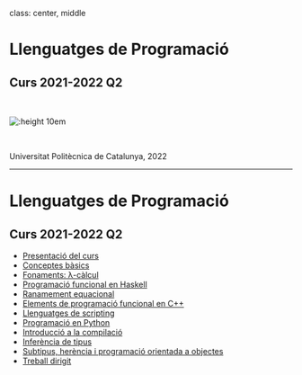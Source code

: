 
class: center, middle

# Llenguatges de Programació

## Curs 2021-2022 Q2

<br/>


![:height 10em](img/hardest-programming-language.png)

<br/>


Universitat Politècnica de Catalunya, 2022

---

# Llenguatges de Programació

## Curs 2021-2022 Q2

- [Presentació del curs](01-presentacio.html)
- [Conceptes bàsics](02-introduccio.html)
- [Fonaments: λ-càlcul](03-lambda-calcul.html)
- [Programació funcional en Haskell](https://jpetit.jutge.org/haskell/)
- [Ranamement equacional](16-raonament-equacional.html)
- [Elements de programació funcional en C++](09-fp-c++.html)
- [Llenguatges de scripting](12-scripting.html)
- [Programació en Python](https://gebakx.github.io/Python3)
- [Introducció a la compilació](13-compilacio.html)
- [Inferència de tipus](11-inferencia-tipus.html)
- [Subtipus, herència i programació orientada a objectes](14-subtipus.html)
- [Treball dirigit](10-treball-lps.html)
